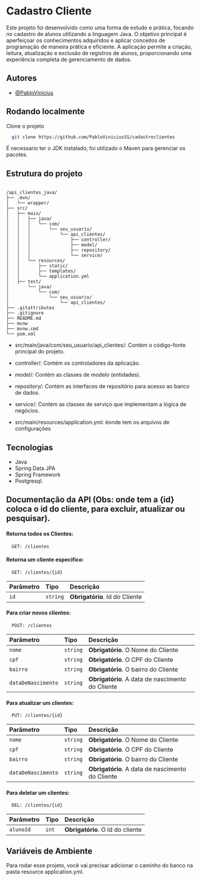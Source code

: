 
# Cadastro Cliente

Este projeto foi desenvolvido como uma forma de estudo e prática, focando no cadastro de alunos utilizando a linguagem Java. O objetivo principal é aperfeiçoar os conhecimentos adquiridos e aplicar conceitos de programação de maneira prática e eficiente. A aplicação permite a criação, leitura, atualização e exclusão de registros de alunos, proporcionando uma experiência completa de gerenciamento de dados.


## Autores

- [@PabloVinicius](https://www.github.com/PabloViniciusSS)


## Rodando localmente

Clone o projeto

```bash
  git clone https://github.com/PabloViniciusSS/cadastroclientes
```

É necessario ter o JDK instalado, foi utilizado o Maven para gerenciar os pacotes.

## Estrutura do projeto


```plaintext

/api_clientes_java/
├── .mvn/
│   └── wrapper/
├── src/
│   ├── main/
│   │   ├── java/
│   │   │   └── com/
│   │   │       └── seu_usuario/
│   │   │           └── api_clientes/
│   │   │               ├── controller/
│   │   │               ├── model/
│   │   │               ├── repository/
│   │   │               └── service/
│   │   └── resources/
│   │       ├── static/
│   │       ├── templates/
│   │       └── application.yml
│   ├── test/
│       └── java/
│           └── com/
│               └── seu_usuario/
│                   └── api_clientes/
├── .gitattributes
├── .gitignore
├── README.md
├── mvnw
├── mvnw.cmd
└── pom.xml

```

- src/main/java/com/seu_usuario/api_clientes/: Contém o código-fonte principal do projeto.

- controller/: Contém os controladores da aplicação.

- model/: Contém as classes de modelo (entidades).

- repository/: Contém as interfaces de repositório para acesso ao banco de dados.

- service/: Contém as classes de serviço que implementam a lógica de negócios.

- src/main/resources/application.yml: éonde tem os arquivos de configurações

## Tecnologias

- Java
- Spring Data JPA 
- Spring Framework 
- Postgresql.

## Documentação da API (Obs: onde tem a {id} coloca o id do cliente, para excluir, atualizar ou pesquisar).

#### Retorna todos os Clientes:

```http
  GET: /clientes
```

#### Retorna um cliente especifico:

```http
  GET: /clientes/{id}
```

| Parâmetro   | Tipo       | Descrição                           |
| :---------- | :--------- | :---------------------------------- |
| `id` | `string` | **Obrigatório**. Id do Cliente|


#### Para criar novos clientes:

```http
  POST: /clientes
```

| Parâmetro   | Tipo       | Descrição                                   |
| :---------- | :--------- | :------------------------------------------ |
| `nome`      | `string` | **Obrigatório**. O Nome do Cliente |
| `cpf`      | `string` | **Obrigatório**. O CPF do Cliente |
| `bairro`      | `string` | **Obrigatório**. O bairro do Cliente |
| `dataDeNascimento`  | `string` | **Obrigatório**. A data de nascimento do Cliente |




#### Para atualizar um clientes:


```http
  PUT: /clientes/{id}
```

| Parâmetro   | Tipo       | Descrição                                   |
| :---------- | :--------- | :------------------------------------------ |
| `nome`      | `string` | **Obrigatório**. O Nome do Cliente |
| `cpf`      | `string` | **Obrigatório**. O CPF do Cliente |
| `bairro`      | `string` | **Obrigatório**. O bairro do Cliente |
| `dataDeNascimento`  | `string` | **Obrigatório**. A data de nascimento do Cliente |




#### Para deletar um clientes:


```http
  DEL: /clientes/{id}
```


| Parâmetro   | Tipo       | Descrição                                   |
| :---------- | :--------- | :------------------------------------------ |
| `alunoId`      | `int` | **Obrigatório**. O Id do cliente |





## Variáveis de Ambiente

Para rodar esse projeto, você vai precisar adicionar o caminho do banco na pasta resource application.yml.


